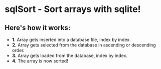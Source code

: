 # sqlSort - Sort arrays with sqlite!

## Here's how it works:
  * **1.** Array gets inserted into a database file, index by index.
  * **2.** Array gets selected from the database in ascending or descending order.
  * **3.** Array gets loaded from the database, index by index.
  * **4.** The array is now sorted!
